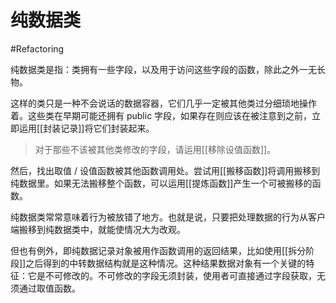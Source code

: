 # 纯数据类
#Refactoring 

纯数据类是指：类拥有一些字段，以及用于访问这些字段的函数，除此之外一无长物。

这样的类只是一种不会说话的数据容器，它们几乎一定被其他类过分细琐地操作着。这些类在早期可能还拥有 public 字段，如果存在则应该在被注意到之前，立即运用[[封装记录]]将它们封装起来。

> 对于那些不该被其他类修改的字段，请运用[[移除设值函数]]。

然后，找出取值 / 设值函数被其他函数调用处。尝试用[[搬移函数]]将调用搬移到纯数据里。如果无法搬移整个函数，可以运用[[提炼函数]]产生一个可被搬移的函数。

纯数据类常常意味着行为被放错了地方。也就是说，只要把处理数据的行为从客户端搬移到纯数据类中，就能使情况大为改观。

但也有例外，即纯数据记录对象被用作函数调用的返回结果，比如使用[[拆分阶段]]之后得到的中转数据结构就是这种情况。这种结果数据对象有一个关键的特征：它是不可修改的。不可修改的字段无须封装，使用者可直接通过字段获取，无须通过取值函数。